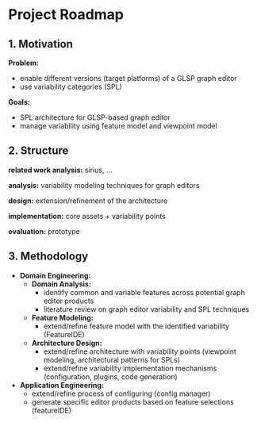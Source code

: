 # Project Roadmap

## 1. Motivation

**Problem:**
- enable different versions (target platforms) of a GLSP graph editor
- use variability categories (SPL)

**Goals:**
- SPL architecture for GLSP-based graph editor
- manage variability using feature model and viewpoint model

## 2. Structure

**related work analysis:** sirius, ...

**analysis:** variability modeling techniques for graph editors

**design:** extension/refinement of the architecture

**implementation:** core assets + variability points

**evaluation:** prototype

## 3. Methodology

- **Domain Engineering:**
    - **Domain Analysis:** 
        - identify common and variable features across potential graph editor products
        - literature review on graph editor variability and SPL techniques
    - **Feature Modeling:** 
        - extend/refine feature model with the identified variability (FeatureIDE)
    - **Architecture Design:** 
        - extend/refine architecture with variability points (viewpoint modeling, architectural patterns for SPLs)
        - extend/refine variability implementation mechanisms (configuration, plugins, code generation)
- **Application Engineering:**
    - extend/refine process of configuring (config manager) 
    - generate specific editor products based on feature selections (featureIDE)

